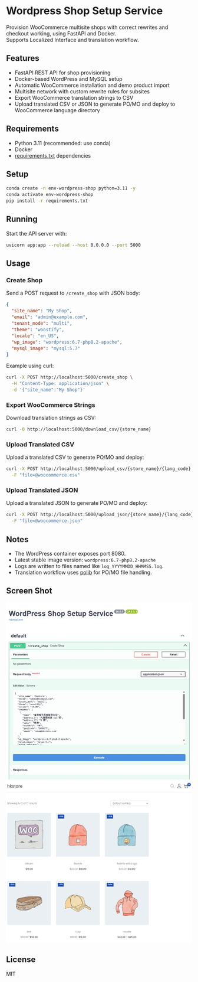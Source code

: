 # Wordpress Shop Setup Service

Provision WooCommerce multisite shops with correct rewrites and checkout working, using FastAPI and Docker.  
Supports Localized Interface and translation workflow.

## Features

- FastAPI REST API for shop provisioning
- Docker-based WordPress and MySQL setup
- Automatic WooCommerce installation and demo product import
- Multisite network with custom rewrite rules for subsites
- Export WooCommerce translation strings to CSV
- Upload translated CSV or JSON to generate PO/MO and deploy to WooCommerce language directory

## Requirements

- Python 3.11 (recommended: use conda)
- Docker
- [requirements.txt](requirements.txt) dependencies

## Setup

```sh
conda create -n env-wordpress-shop python=3.11 -y
conda activate env-wordpress-shop
pip install -r requirements.txt
```

## Running

Start the API server with:
```sh
uvicorn app:app --reload --host 0.0.0.0 --port 5000
```

## Usage

### Create Shop

Send a POST request to `/create_shop` with JSON body:
```json
{
  "site_name": "My Shop",
  "email": "admin@example.com",
  "tenant_mode": "multi",
  "theme": "woostify",
  "locale": "en_US",
  "wp_image": "wordpress:6.7-php8.2-apache",
  "mysql_image": "mysql:5.7"
}
```

Example using curl:
```sh
curl -X POST http://localhost:5000/create_shop \
  -H "Content-Type: application/json" \
  -d '{"site_name":"My Shop"}'
```

### Export WooCommerce Strings

Download translation strings as CSV:
```sh
curl -O http://localhost:5000/download_csv/{store_name}
```

### Upload Translated CSV

Upload a translated CSV to generate PO/MO and deploy:
```sh
curl -X POST http://localhost:5000/upload_csv/{store_name}/{lang_code} \
  -F "file=@woocommerce.csv"
```

### Upload Translated JSON

Upload a translated JSON to generate PO/MO and deploy:
```sh
curl -X POST http://localhost:5000/upload_json/{store_name}/{lang_code} \
  -F "file=@woocommerce.json"
```

## Notes

- The WordPress container exposes port 8080.
- Latest stable image version: `wordpress:6.7-php8.2-apache`
- Logs are written to files named like `log_YYYYMMDD_HHMMSS.log`.
- Translation workflow uses [polib](https://github.com/translate/polib) for PO/MO file handling.

## Screen Shot

![Swagger API Screen -- Create a new WordPress Shop](ShopSetup.jpg)
![Demonstration - WordPress with WooCommerce Shop Plugin + Product Demo](WooCommerce_Shop.jpg)

## License

MIT

